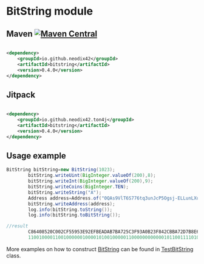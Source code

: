 # BitString module

## Maven [![Maven Central][maven-central-svg]][maven-central]

```xml

<dependency>
    <groupId>io.github.neodix42</groupId>
    <artifactId>bitstring</artifactId>
    <version>0.4.0</version>
</dependency>
```

## Jitpack

```xml

<dependency>
    <groupId>io.github.neodix42.ton4j</groupId>
    <artifactId>bitstring</artifactId>
    <version>0.4.0</version>
</dependency>
```

## Usage example

```java
BitString bitString=new BitString(1023);
        bitString.writeUint(BigInteger.valueOf(200),8);
        bitString.writeInt(BigInteger.valueOf(200),9);
        bitString.writeCoins(BigInteger.TEN);
        bitString.writeString("A");
        Address address=Address.of("0QAs9VlT6S776tq3unJcP5Ogsj-ELLunLXuOb1EKcOQi4-QO");
        bitString.writeAddress(address);
        log.info(bitString.toString());
        log.info(bitString.toBitString());

//result
        C86408520C002CF55953E92EFBEADAB7BA725C3F93A0B23F842CBBA72D7B8E6F510A70E422E3
        1100100001100100000010000101001000001100000000000010110011110101010110010101001111101001001011101111101111101010110110101011011110111010011100100101110000111111100100111010000010110010001111111000010000101100101110111010011100101101011110111000111001101111010100010000101001110000111001000010001011100011
```

More examples on how to construct [BitString](../bitstring/src/main/java/org/ton/java/bitstring/BitString.java) can be
found in [TestBitString](../bitstring/src/test/java/org/ton/java/bitstring/TestBitString.java) class.


[maven-central-svg]: https://img.shields.io/maven-central/v/io.github.neodix42/bitstring

[maven-central]: https://mvnrepository.com/artifact/io.github.neodix42/bitstring

[ton-svg]: https://img.shields.io/badge/Based%20on-TON-blue

[ton]: https://ton.org